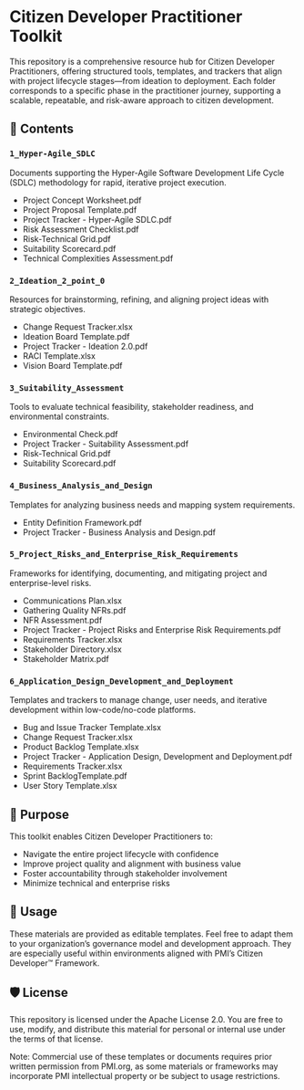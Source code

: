 # Citizen Developer Practitioner Toolkit
This repository is a comprehensive resource hub for Citizen Developer Practitioners, offering structured tools, templates, and trackers that align with project lifecycle stages—from ideation to deployment. Each folder corresponds to a specific phase in the practitioner journey, supporting a scalable, repeatable, and risk-aware approach to citizen development.

## 📁 Contents

### ```1_Hyper-Agile_SDLC```
Documents supporting the Hyper-Agile Software Development Life Cycle (SDLC) methodology for rapid, iterative project execution.

<ul>
  <li>Project Concept Worksheet.pdf</li>
  <li>Project Proposal Template.pdf</li>
  <li>Project Tracker - Hyper-Agile SDLC.pdf</li>
  <li>Risk Assessment Checklist.pdf</li>
  <li>Risk-Technical Grid.pdf</li>
  <li>Suitability Scorecard.pdf</li>
  <li>Technical Complexities Assessment.pdf</li>
</ul>

### ```2_Ideation_2_point_0```
Resources for brainstorming, refining, and aligning project ideas with strategic objectives.

<ul>
  <li>Change Request Tracker.xlsx</li>
  <li>Ideation Board Template.pdf</li>
  <li>Project Tracker - Ideation 2.0.pdf</li>
  <li>RACI Template.xlsx</li>
  <li>Vision Board Template.pdf</li>
</ul>

### ```3_Suitability_Assessment```
Tools to evaluate technical feasibility, stakeholder readiness, and environmental constraints.

<ul>
  <li>Environmental Check.pdf</li>
  <li>Project Tracker - Suitability Assessment.pdf</li>
  <li>Risk-Technical Grid.pdf</li>
  <li>Suitability Scorecard.pdf</li>
</ul>

### ```4_Business_Analysis_and_Design```
Templates for analyzing business needs and mapping system requirements.

<ul>
  <li>Entity Definition Framework.pdf</li>
  <li>Project Tracker - Business Analysis and Design.pdf</li>
</ul>

### ```5_Project_Risks_and_Enterprise_Risk_Requirements```
Frameworks for identifying, documenting, and mitigating project and enterprise-level risks.

<ul>
  <li>Communications Plan.xlsx</li>
  <li>Gathering Quality NFRs.pdf</li>
  <li>NFR Assessment.pdf</li>
  <li>Project Tracker - Project Risks and Enterprise Risk Requirements.pdf</li>
  <li>Requirements Tracker.xlsx</li>
  <li>Stakeholder Directory.xlsx</li>
  <li>Stakeholder Matrix.pdf</li>
</ul>

### ```6_Application_Design_Development_and_Deployment```
Templates and trackers to manage change, user needs, and iterative development within low-code/no-code platforms.

<ul>
  <li>Bug and Issue Tracker Template.xlsx</li>
  <li>Change Request Tracker.xlsx</li>
  <li>Product Backlog Template.xlsx</li>
  <li>Project Tracker - Application Design, Development and Deployment.pdf</li>
  <li>Requirements Tracker.xlsx</li>
  <li>Sprint BacklogTemplate.pdf</li>
  <li>User Story Template.xlsx</li>
</ul>

## 🧭 Purpose
This toolkit enables Citizen Developer Practitioners to:

<ul>
  <li>Navigate the entire project lifecycle with confidence</li>
  <li>Improve project quality and alignment with business value</li>
  <li>Foster accountability through stakeholder involvement</li>
  <li>Minimize technical and enterprise risks</li>
</ul>

## 📌 Usage
These materials are provided as editable templates. Feel free to adapt them to your organization’s governance model and development approach. They are especially useful within environments aligned with PMI’s Citizen Developer™ Framework.

## 🛡️ License
This repository is licensed under the Apache License 2.0. You are free to use, modify, and distribute this material for personal or internal use under the terms of that license.

Note: Commercial use of these templates or documents requires prior written permission from PMI.org, as some materials or frameworks may incorporate PMI intellectual property or be subject to usage restrictions.
